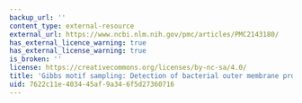 ```yaml
---
backup_url: ''
content_type: external-resource
external_url: https://www.ncbi.nlm.nih.gov/pmc/articles/PMC2143180/
has_external_licence_warning: true
has_external_license_warning: true
is_broken: ''
license: https://creativecommons.org/licenses/by-nc-sa/4.0/
title: 'Gibbs motif sampling: Detection of bacterial outer membrane protein repeats'
uid: 7622c11e-4034-45af-9a34-6f5d27360716
---
```

